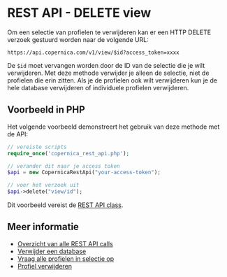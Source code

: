 # REST API - DELETE view

Om een selectie van profielen te verwijderen kan er een HTTP DELETE verzoek gestuurd worden naar de volgende URL:

`https://api.copernica.com/v1/view/$id?access_token=xxxx`

De `$id` moet vervangen worden door de ID van de selectie die je wilt verwijderen. Met deze methode verwijder je alleen de selectie, niet de profielen die erin zitten. Als je de profielen ook wilt verwijderen kun je de hele database verwijderen of individuele profielen verwijderen.


## Voorbeeld in PHP

Het volgende voorbeeld demonstreert het gebruik van deze methode met de API:

```php
// vereiste scripts
require_once('copernica_rest_api.php');

// verander dit naar je access token
$api = new CopernicaRestApi("your-access-token");

// voer het verzoek uit
$api->delete("view/id");
```

Dit voorbeeld vereist de [REST API class](rest-php).


## Meer informatie

* [Overzicht van alle REST API calls](rest-api)
* [Verwijder een database](rest-delete-database)
* [Vraag alle profielen in selectie op](rest-get-view-profiles)
* [Profiel verwijderen](rest-delete-profile)

